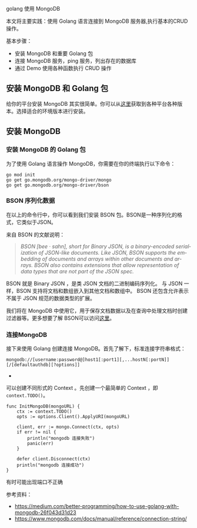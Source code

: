 golang 使用 MongoDB

本文将主要实践：使用 Golang 语言连接到 MongoDB 服务器,执行基本的CRUD操作。

基本步骤：

- 安装 MongoDB 和重要 Golang 包
- 连接 MongoDB 服务，ping 服务，列出存在的数据库
- 通过 Demo 使用各种函数执行 CRUD 操作

## 安装 MongoDB 和 Golang 包

给你的平台安装 MongoDB 其实很简单。你可以从[这里](https://www.mongodb.com/try/download/shell)获取到各种平台各种版本。选择适合的环境版本进行安装。

## 安装 MongoDB 







### 安装 MongoDB 的 Golang 包

为了使用 Golang 语言操作 MongoDB，你需要在你的终端执行以下命令：

```
go mod init
go get go.mongodb.org/mongo-driver/mongo
go get go.mongodb.org/mongo-driver/bson
```

### BSON 序列化数据

在以上的命令行中，你可以看到我们安装 BSON 包。BSON是一种序列化的格式，它类似于JSON。

来自 BSON 的文献说明：

> *BSON [bee · sahn], short for Bin­ary JSON, is a bin­ary-en­coded seri­al­iz­a­tion of JSON-like doc­u­ments. Like JSON, BSON sup­ports the em­bed­ding of doc­u­ments and ar­rays with­in oth­er doc­u­ments and ar­rays. BSON also con­tains ex­ten­sions that al­low rep­res­ent­a­tion of data types that are not part of the JSON spec.*

BSON 就是 Binary JSON ，是类 JSON 文档的二进制编码序列化。 与 JSON 一样，BSON 支持将文档和数组嵌入到其他文档和数组中。 BSON 还包含允许表示不属于 JSON 规范的数据类型的扩展。

我们将在 MongoDB 中使用它，用于保存文档数据以及在查询中处理文档时创建过滤器等。更多想要了解 BSON可以访问[这里](https://bsonspec.org./)。

### 连接MongoDB

接下来使用 Golang 创建连接 MongoDB。首先了解下，标准连接字符串格式：

```
mongodb://[username:password@]host1[:port1][,...hostN[:portN]][/[defaultauthdb][?options]]
```

- 

可以创建不同形式的 Context 。先创建一个最简单的 Context ，即 `context.TODO()`。

```golang
func InitMongoDB(mongoURL) {
	ctx := context.TODO()
	opts := options.Client().ApplyURI(mongoURL)

	client, err := mongo.Connect(ctx, opts)
	if err != nil {
		println("mongodb 连接失败")
		panic(err)
	}

	defer client.Disconnect(ctx)
	println("mongodb 连接成功")
}

```

有时可能出现端口不正确













参考资料：

- https://medium.com/better-programming/how-to-use-golang-with-mongodb-26f043d31d23
- https://www.mongodb.com/docs/manual/reference/connection-string/